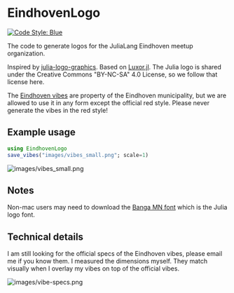 # EindhovenLogo

[![Code Style: Blue](https://img.shields.io/badge/code%20style-blue-4495d1.svg)](https://github.com/invenia/BlueStyle)

The code to generate logos for the JuliaLang Eindhoven meetup organization.

Inspired by [julia-logo-graphics](https://github.com/JuliaLang/julia-logo-graphics). Based on [Luxor.jl](https://github.com/JuliaGraphics/Luxor.jl). The Julia logo is shared under the Creative Commons "BY-NC-SA" 4.0 License, so we follow that license here.

The [Eindhoven vibes](https://www.eindhoven.nl/bestuur-en-beleid/organisatie/logo-en-huisstijl-stad-eindhoven) are property of the Eindhoven municipality, but we are allowed to use it in any form except the official red style. Please never generate the vibes in the red style!

## Example usage

```julia
using EindhovenLogo
save_vibes("images/vibes_small.png"; scale=1)
```

![images/vibes_small.png](https://raw.githubusercontent.com/matthijscox/EindhovenLogo.jl/main/images/vibes_small.png)

## Notes

Non-mac users may need to download the [Banga MN font](https://fontmeme.com/fonts/bangla-mn-regular-font/) which is the Julia logo font.

## Technical details

I am still looking for the official specs of the Eindhoven vibes, please email me if you know them. I measured the dimensions myself. They match visually when I overlay my vibes on top of the official vibes.

![images/vibe-specs.png](https://raw.githubusercontent.com/matthijscox/EindhovenLogo.jl/main/images/vibe-specs.png)
